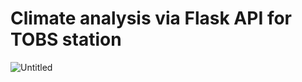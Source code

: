 # Climate analysis via Flask API for TOBS station
![Untitled](https://github.com/llang777/sqlalchemy-challenge/assets/146140759/65d242f9-5ac5-4da6-ad21-17fc431f5257)
